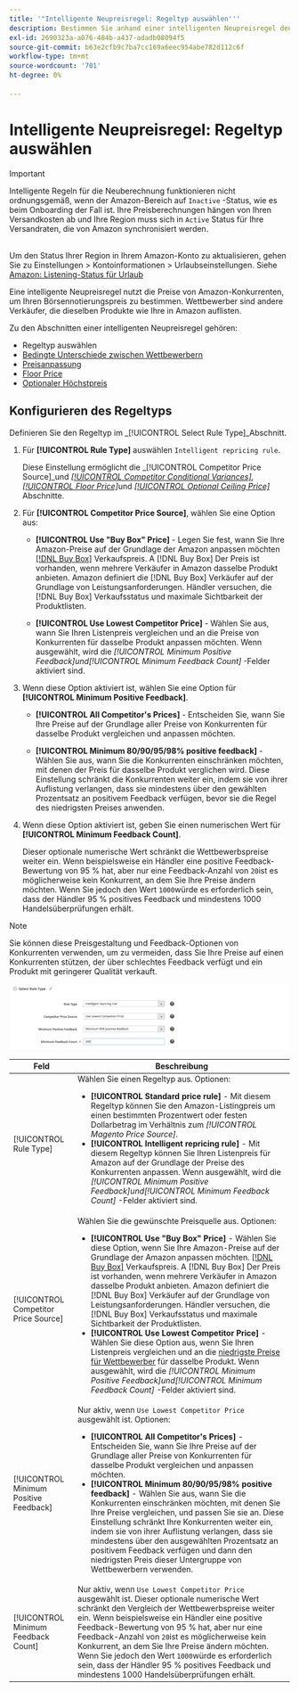 ```yaml
---
title: '"Intelligente Neupreisregel: Regeltyp auswählen'''
description: Bestimmen Sie anhand einer intelligenten Neupreisregel den Listenpreis für Amazon anhand der Preise für Wettbewerber.
exl-id: 2690323a-a076-484b-a437-adadb08094f5
source-git-commit: b63e2cfb9c7ba7cc169a6eec954abe782d112c6f
workflow-type: tm+mt
source-wordcount: '701'
ht-degree: 0%

---
```


# Intelligente Neupreisregel: Regeltyp auswählen

>[!IMPORTANT]
>
>Intelligente Regeln für die Neuberechnung funktionieren nicht ordnungsgemäß, wenn der Amazon-Bereich auf `Inactive` -Status, wie es beim Onboarding der Fall ist. Ihre Preisberechnungen hängen von Ihren Versandkosten ab und Ihre Region muss sich in `Active` Status für Ihre Versandraten, die von Amazon synchronisiert werden.<br><br>
>
>Um den Status Ihrer Region in Ihrem Amazon-Konto zu aktualisieren, gehen Sie zu Einstellungen > Kontoinformationen > Urlaubseinstellungen. Siehe [Amazon: Listening-Status für Urlaub](https://sellercentral.amazon.com/gp/help/help.html?itemID=200135620/&quot;target=&quot;_blank)

Eine intelligente Neupreisregel nutzt die Preise von Amazon-Konkurrenten, um Ihren Börsennotierungspreis zu bestimmen. Wettbewerber sind andere Verkäufer, die dieselben Produkte wie Ihre in Amazon auflisten.

Zu den Abschnitten einer intelligenten Neupreisregel gehören:

- Regeltyp auswählen
- [Bedingte Unterschiede zwischen Wettbewerbern](./competitor-conditional-variances.md)
- [Preisanpassung](./price-adjustment.md)
- [Floor Price](./floor-price.md)
- [Optionaler Höchstpreis](./optional-ceiling-price.md)

## Konfigurieren des Regeltyps

Definieren Sie den Regeltyp im _[!UICONTROL Select Rule Type]_Abschnitt.

1. Für **[!UICONTROL Rule Type]** auswählen `Intelligent repricing rule`.

   Diese Einstellung ermöglicht die _[!UICONTROL Competitor Price Source]_und [_[!UICONTROL Competitor Conditional Variances]_](./competitor-conditional-variances.md), [_[!UICONTROL Floor Price]_](./floor-price.md)und [_[!UICONTROL Optional Ceiling Price]_](./optional-ceiling-price.md) Abschnitte.

1. Für **[!UICONTROL Competitor Price Source]**, wählen Sie eine Option aus:

   - **[!UICONTROL Use "Buy Box" Price]** - Legen Sie fest, wann Sie Ihre Amazon-Preise auf der Grundlage der Amazon anpassen möchten [[!DNL Buy Box]](./buy-box-competitor-pricing.md) Verkaufspreis. A [!DNL Buy Box] Der Preis ist vorhanden, wenn mehrere Verkäufer in Amazon dasselbe Produkt anbieten. Amazon definiert die [!DNL Buy Box] Verkäufer auf der Grundlage von Leistungsanforderungen. Händler versuchen, die [!DNL Buy Box] Verkaufsstatus und maximale Sichtbarkeit der Produktlisten.

   - **[!UICONTROL Use Lowest Competitor Price]** - Wählen Sie aus, wann Sie Ihren Listenpreis vergleichen und an die Preise von Konkurrenten für dasselbe Produkt anpassen möchten. Wenn ausgewählt, wird die _[!UICONTROL Minimum Positive Feedback]_und_[!UICONTROL Minimum Feedback Count]_ -Felder aktiviert sind.

1. Wenn diese Option aktiviert ist, wählen Sie eine Option für **[!UICONTROL Minimum Positive Feedback]**.

   - **[!UICONTROL All Competitor's Prices]** - Entscheiden Sie, wann Sie Ihre Preise auf der Grundlage aller Preise von Konkurrenten für dasselbe Produkt vergleichen und anpassen möchten.

   - **[!UICONTROL Minimum 80/90/95/98% positive feedback]** - Wählen Sie aus, wann Sie die Konkurrenten einschränken möchten, mit denen der Preis für dasselbe Produkt verglichen wird. Diese Einstellung schränkt die Konkurrenten weiter ein, indem sie von ihrer Auflistung verlangen, dass sie mindestens über den gewählten Prozentsatz an positivem Feedback verfügen, bevor sie die Regel des niedrigsten Preises anwenden.

1. Wenn diese Option aktiviert ist, geben Sie einen numerischen Wert für **[!UICONTROL Minimum Feedback Count]**.

   Dieser optionale numerische Wert schränkt die Wettbewerbspreise weiter ein. Wenn beispielsweise ein Händler eine positive Feedback-Bewertung von 95 % hat, aber nur eine Feedback-Anzahl von `20`ist es möglicherweise kein Konkurrent, an dem Sie Ihre Preise ändern möchten. Wenn Sie jedoch den Wert `1000`würde es erforderlich sein, dass der Händler 95 % positives Feedback und mindestens 1000 Handelsüberprüfungen erhält.

>[!NOTE]
>
>Sie können diese Preisgestaltung und Feedback-Optionen von Konkurrenten verwenden, um zu vermeiden, dass Sie Ihre Preise auf einen Konkurrenten stützen, der über schlechtes Feedback verfügt und ein Produkt mit geringerer Qualität verkauft.

![Intelligente Neupreisregel - Regeltyp auswählen](assets/ob-intelligent-price-rule-type.png)

| Feld | Beschreibung |
|--- |--- |
| [!UICONTROL Rule Type] | Wählen Sie einen Regeltyp aus. Optionen:<ul><li>**[!UICONTROL Standard price rule]** - Mit diesem Regeltyp können Sie den Amazon-Listingpreis um einen bestimmten Prozentwert oder festen Dollarbetrag im Verhältnis zum _[!UICONTROL Magento Price Source]_. </li><li>**[!UICONTROL Intelligent repricing rule]** - Mit diesem Regeltyp können Sie Ihren Listenpreis für Amazon auf der Grundlage der Preise des Konkurrenten anpassen. Wenn ausgewählt, wird die _[!UICONTROL Minimum Positive Feedback]_und_[!UICONTROL Minimum Feedback Count]_ -Felder aktiviert sind.</li></ul> |
| [!UICONTROL Competitor Price Source] | Wählen Sie die gewünschte Preisquelle aus. Optionen:<ul><li>**[!UICONTROL Use "Buy Box" Price]** - Wählen Sie diese Option, wenn Sie Ihre Amazon-Preise auf der Grundlage der Amazon anpassen möchten. [[!DNL Buy Box]](./buy-box-competitor-pricing.md) Verkaufspreis. A [!DNL Buy Box] Der Preis ist vorhanden, wenn mehrere Verkäufer in Amazon dasselbe Produkt anbieten. Amazon definiert die [!DNL Buy Box] Verkäufer auf der Grundlage von Leistungsanforderungen. Händler versuchen, die [!DNL Buy Box] Verkaufsstatus und maximale Sichtbarkeit der Produktlisten.</li><li>**[!UICONTROL Use Lowest Competitor Price]** - Wählen Sie diese Option aus, wenn Sie Ihren Listenpreis vergleichen und an die [niedrigste Preise für Wettbewerber](./lowest-competitor-pricing.md) für dasselbe Produkt. Wenn ausgewählt, wird die _[!UICONTROL Minimum Positive Feedback]_und_[!UICONTROL Minimum Feedback Count]_ -Felder aktiviert sind.</li></ul> |
| [!UICONTROL Minimum Positive Feedback] | Nur aktiv, wenn `Use Lowest Competitor Price` ausgewählt ist. Optionen:<ul><li>**[!UICONTROL All Competitor's Prices]** - Entscheiden Sie, wann Sie Ihre Preise auf der Grundlage aller Preise von Konkurrenten für dasselbe Produkt vergleichen und anpassen möchten.</li><li>**[!UICONTROL Minimum 80/90/95/98% positive feedback]** - Wählen Sie aus, wann Sie die Konkurrenten einschränken möchten, mit denen Sie Ihre Preise vergleichen, und passen Sie sie an. Diese Einstellung schränkt Ihre Konkurrenten weiter ein, indem sie von ihrer Auflistung verlangen, dass sie mindestens über den ausgewählten Prozentsatz an positivem Feedback verfügen und dann den niedrigsten Preis dieser Untergruppe von Wettbewerbern verwenden.</li></ul> |
| [!UICONTROL Minimum Feedback Count] | Nur aktiv, wenn `Use Lowest Competitor Price` ausgewählt ist. Dieser optionale numerische Wert schränkt den Vergleich der Wettbewerbspreise weiter ein. Wenn beispielsweise ein Händler eine positive Feedback-Bewertung von 95 % hat, aber nur eine Feedback-Anzahl von `20`ist es möglicherweise kein Konkurrent, an dem Sie Ihre Preise ändern möchten. Wenn Sie jedoch den Wert `1000`würde es erforderlich sein, dass der Händler 95 % positives Feedback und mindestens 1000 Handelsüberprüfungen erhält. |
